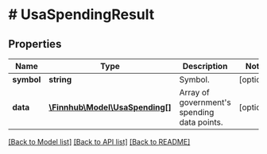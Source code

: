 # # UsaSpendingResult

## Properties

Name | Type | Description | Notes
------------ | ------------- | ------------- | -------------
**symbol** | **string** | Symbol. | [optional]
**data** | [**\Finnhub\Model\UsaSpending[]**](UsaSpending.md) | Array of government&#39;s spending data points. | [optional]

[[Back to Model list]](../../README.md#models) [[Back to API list]](../../README.md#endpoints) [[Back to README]](../../README.md)
